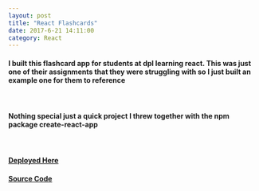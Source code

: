 ```yaml
---
layout: post
title: "React Flashcards"
date: 2017-6-21 14:11:00
category: React
---
```


<h4>I built this flashcard app for students at dpl learning react. This was just one of their assignments that they were struggling with so I just built an example one for them to reference</h4>

<br />

<h4>Nothing special just a quick project I threw together with the npm package create-react-app</h4>
<br />

<h4><a href='http://dpl-flashcard-example.surge.sh/'>Deployed Here</a></h4>


<h4><a href='https://github.com/TaylorWu21/react-flashcards'>Source Code</a></h4>

<br />

<link href="/assets/js/flashcards-post/static/css/main.2c480a10.css" rel="stylesheet">

<div id="root"></div>

<script type="text/javascript" src="/assets/js/flashcards-post/static/js/main.dd680a2d.js">
<script>